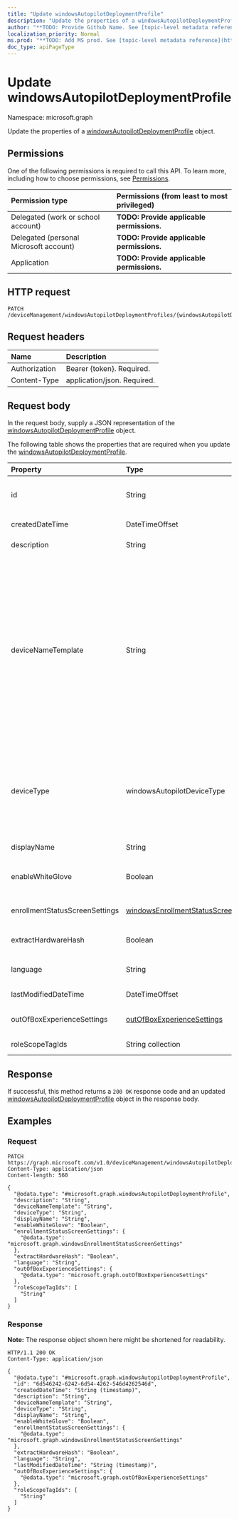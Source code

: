 ```yaml
---
title: "Update windowsAutopilotDeploymentProfile"
description: "Update the properties of a windowsAutopilotDeploymentProfile object."
author: "**TODO: Provide Github Name. See [topic-level metadata reference](https://msgo.azurewebsites.net/add/document/guidelines/metadata.html#topic-level-metadata)**"
localization_priority: Normal
ms.prod: "**TODO: Add MS prod. See [topic-level metadata reference](https://msgo.azurewebsites.net/add/document/guidelines/metadata.html#topic-level-metadata)**"
doc_type: apiPageType
---
```


# Update windowsAutopilotDeploymentProfile
Namespace: microsoft.graph



Update the properties of a [windowsAutopilotDeploymentProfile](../resources/windowsautopilotdeploymentprofile.md) object.

## Permissions
One of the following permissions is required to call this API. To learn more, including how to choose permissions, see [Permissions](/graph/permissions-reference).

|Permission type|Permissions (from least to most privileged)|
|:---|:---|
|Delegated (work or school account)|**TODO: Provide applicable permissions.**|
|Delegated (personal Microsoft account)|**TODO: Provide applicable permissions.**|
|Application|**TODO: Provide applicable permissions.**|

## HTTP request

<!-- {
  "blockType": "ignored"
}
-->
``` http
PATCH /deviceManagement/windowsAutopilotDeploymentProfiles/{windowsAutopilotDeploymentProfileId}
```

## Request headers
|Name|Description|
|:---|:---|
|Authorization|Bearer {token}. Required.|
|Content-Type|application/json. Required.|

## Request body
In the request body, supply a JSON representation of the [windowsAutopilotDeploymentProfile](../resources/windowsautopilotdeploymentprofile.md) object.

The following table shows the properties that are required when you update the [windowsAutopilotDeploymentProfile](../resources/windowsautopilotdeploymentprofile.md).

|Property|Type|Description|
|:---|:---|:---|
|id|String|**TODO: Add Description** Inherited from [entity](../resources/entity.md)|
|createdDateTime|DateTimeOffset|Profile creation time|
|description|String|Description of the profile|
|deviceNameTemplate|String|The template used to name the AutoPilot Device. This can be a custom text and can also contain either the serial number of the device, or a randomly generated number. The total length of the text generated by the template can be no more than 15 characters.|
|deviceType|windowsAutopilotDeviceType|The AutoPilot device type that this profile is applicable to. Possible values are: `windowsPc`, `surfaceHub2`, `holoLens`.|
|displayName|String|Name of the profile|
|enableWhiteGlove|Boolean|Enable Autopilot White Glove for the profile.|
|enrollmentStatusScreenSettings|[windowsEnrollmentStatusScreenSettings](../resources/windowsenrollmentstatusscreensettings.md)|Enrollment status screen setting|
|extractHardwareHash|Boolean|HardwareHash Extraction for the profile|
|language|String|Language configured on the device|
|lastModifiedDateTime|DateTimeOffset|Profile last modified time|
|outOfBoxExperienceSettings|[outOfBoxExperienceSettings](../resources/outofboxexperiencesettings.md)|Out of box experience setting|
|roleScopeTagIds|String collection|Scope tags for the profile.|



## Response

If successful, this method returns a `200 OK` response code and an updated [windowsAutopilotDeploymentProfile](../resources/windowsautopilotdeploymentprofile.md) object in the response body.

## Examples

### Request
<!-- {
  "blockType": "request",
  "name": "update_windowsautopilotdeploymentprofile"
}
-->
``` http
PATCH https://graph.microsoft.com/v1.0/deviceManagement/windowsAutopilotDeploymentProfiles/{windowsAutopilotDeploymentProfileId}
Content-Type: application/json
Content-length: 560

{
  "@odata.type": "#microsoft.graph.windowsAutopilotDeploymentProfile",
  "description": "String",
  "deviceNameTemplate": "String",
  "deviceType": "String",
  "displayName": "String",
  "enableWhiteGlove": "Boolean",
  "enrollmentStatusScreenSettings": {
    "@odata.type": "microsoft.graph.windowsEnrollmentStatusScreenSettings"
  },
  "extractHardwareHash": "Boolean",
  "language": "String",
  "outOfBoxExperienceSettings": {
    "@odata.type": "microsoft.graph.outOfBoxExperienceSettings"
  },
  "roleScopeTagIds": [
    "String"
  ]
}
```


### Response
**Note:** The response object shown here might be shortened for readability.
<!-- {
  "blockType": "response",
  "truncated": true
}
-->
``` http
HTTP/1.1 200 OK
Content-Type: application/json

{
  "@odata.type": "#microsoft.graph.windowsAutopilotDeploymentProfile",
  "id": "6d546242-6242-6d54-4262-546d4262546d",
  "createdDateTime": "String (timestamp)",
  "description": "String",
  "deviceNameTemplate": "String",
  "deviceType": "String",
  "displayName": "String",
  "enableWhiteGlove": "Boolean",
  "enrollmentStatusScreenSettings": {
    "@odata.type": "microsoft.graph.windowsEnrollmentStatusScreenSettings"
  },
  "extractHardwareHash": "Boolean",
  "language": "String",
  "lastModifiedDateTime": "String (timestamp)",
  "outOfBoxExperienceSettings": {
    "@odata.type": "microsoft.graph.outOfBoxExperienceSettings"
  },
  "roleScopeTagIds": [
    "String"
  ]
}
```

